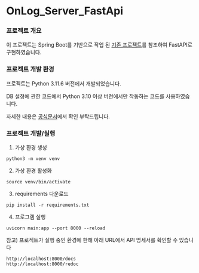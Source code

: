 # OnLog_Server_FastApi

### 프로젝트 개요
이 프로젝트는 Spring Boot를 기반으로 작업 된 [기존 프로젝트](https://github.com/KEAPoint/OnLog_Post_Server)를 참조하여 FastAPI로 구현하였습니다.

### 프로젝트 개발 환경
프로젝트는 Python 3.11.6 버전에서 개발되었습니다.

DB 설정에 관한 코드에서 Python 3.10 이상 버전에서만 작동하는 코드를 사용하였습니다.

자세한 내용은 [공식문서](https://fastapi.tiangolo.com/ko/tutorial/sql-databases/?h=sq)에서 확인 부탁드립니다.

### 프로젝트 개발/실행
1. 가상 환경 생성
```commandline
python3 -m venv venv
```

2. 가상 환경 활성화
```commandline
source venv/bin/activate
```

3. requirements 다운로드
```commandline
pip install -r requirements.txt
```

4. 프로그램 실행
```commandline
uvicorn main:app --port 8000 --reload
```

참고) 프로젝트가 실행 중인 환경에 한해 아래 URL에서 API 명세서를 확인할 수 있습니다
```commandline
http://localhost:8000/docs
http://localhost:8000/redoc
```
